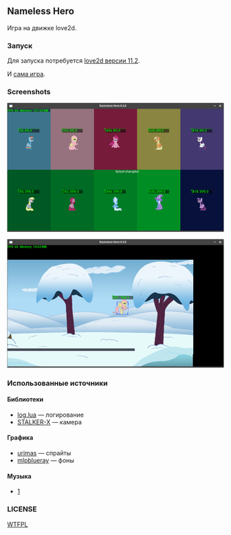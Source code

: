 ## Nameless Hero
Игра на движке love2d.

### Запуск
Для запуска потребуется [love2d версии 11.2](https://bitbucket.org/rude/love/downloads/).

И [сама игра](/dist).

### Screenshots
![008_1.png](/docs/008_1.png)

![008_2.png](/docs/008_2.png)

### Использованные источники
#### Библиотеки
* [log.lua](https://github.com/rxi/log.lua) — логирование
* [STALKER-X](https://github.com/adnzzzzZ/STALKER-X) — камера

#### Графика
* [urimas](https://www.deviantart.com/urimas) — спрайты
* [mlpblueray](https://www.deviantart.com/mlpblueray) — фоны

#### Музыка
* [1](https://www.youtube.com/watch?v=AALfBRm5G6Y)

### LICENSE
[WTFPL](/LICENSE)
